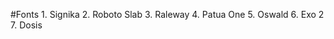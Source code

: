 #Fonts
    1. Signika
    2. Roboto Slab
    3. Raleway
    4. Patua One
    5. Oswald
    6. Exo 2
    7. Dosis